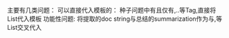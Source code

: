 主要有几类问题：
  可以直接代入模板的：
    种子问题中有且仅有<Class>,<Variables>..等Tag,直接将List代入模板
  功能性问题:
    将提取的doc string与总结的summarization作为<Logic>与<Class>,<Functions>等List交叉代入
